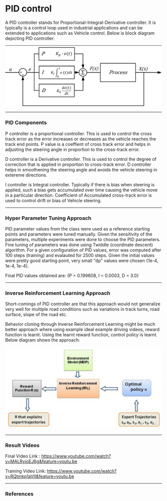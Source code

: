 # PID control

[//]: # (Image References) 
[image1]: ./images/PID_Control.png
[image2]: ./images/IRL.png

A PID controller stands for Proportional-Integral-Derivative controller. It is typically is a control loop used in industrial applications and can be extended to applications such as
Vehicle control. Below is block diagram depicting PID controller:

![alt text][image1]

---

### PID Components

P controller is a proportional controller. This is used to control the cross track error as the error increases or decreases as the vehicle reaches the track end points.
P value is a coeffient of cross track error and helps in adjusting the steering angle in proportion to the cross-track error.

D controller is a Derivative controller. This is used to control the degree of correction that is applied in proportion to cross-track error. D controller helps in smoothening
the steering angle and avoids the vehicle steering in extereme directions.

I controller is Integral controller. Typically if there is bias when steering is applied, such a bias gets accumulated over time causing the vehicle move in a particular direction.
Coefficient of Accumulated cross-track error is used to control drift or bias of Vehicle steering.

---

### Hyper Parameter Tuning Approach

PID parameter values from the class were used as a reference starting points and parameters were tuned manually.
Given the sensitivity of the parameters, multiple experiments were done to choose the PID parameters. Fine tuning
of parameters was done using Twiddle (coordinate descent) algorithm. For a given configuration of PID values,
error was computed after 100 steps (training) and evalauted for 2500 steps. Given the initial values were pretty
good starting point, very small "dp" values were chosen {1e-4, 1e-4, 1e-4}.

Final PID values obtained are: {P = 0.199608, I = 0.0003, D = 3.0}

---

### Inverse Reinforcement Learning Approach

Short-comings of PID controller are that this approach would not generalize very well for multiple road conditions such as 
variations in track turns, road surface, slope of the road etc.

Behavior cloning through Inverse Reinforcement Learning might be much better approach where using example ideal example driving videos,
reward function is learnt. Using the learnt reward function, control policy is learnt. Below diagram shows the approach:

![alt text][image2]

---

### Result Videos

Final Video Link   : https://www.youtube.com/watch?v=MALRyioEJ6g&feature=youtu.be

Training Video Link: https://www.youtube.com/watch?v=RQtmkp1aVII&feature=youtu.be 


---

### References
